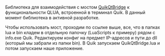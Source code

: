 Библиотека для взаимодействия с мостом [QuikQtBridge](https://github.com/tashik/QuikQtBridge) к функциональности QLUA, встроенной в терминал Quik.
В данный момент библиотека в активной разработке.

Чтобы использовать мост, проходим по ссылке выше, все, что в папках lua и bin кладем в отдельную папочку (LuaScripts к примеру) рядом с info.exe Quik. Редактируем конфиг на предмет IP-адресов и пути до dll (который мы забрали из папки bin). В Quik запускаем QuikQtBridge.lua и потом запускаем наше приложение.
